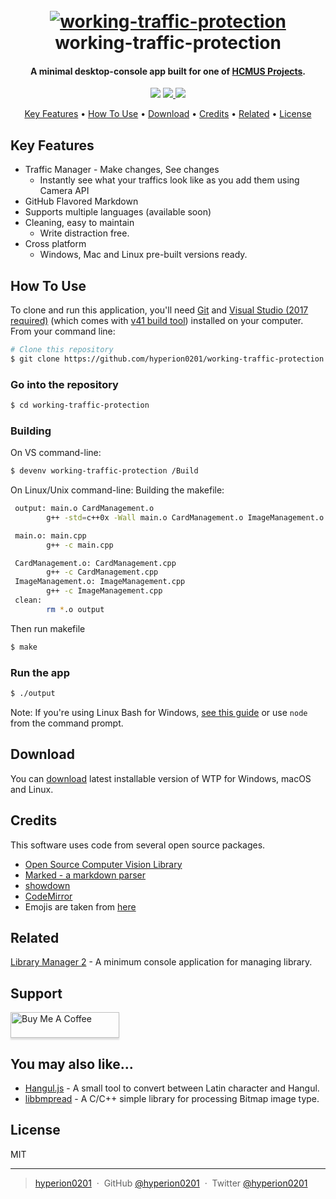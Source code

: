 
<h1 align="center">
  <br>
  <a href=""><img src="https://www.hcmus.edu.vn/images/2017/05/08/fit.jpg" alt="working-traffic-protection" width=""></a>
  <br>
  working-traffic-protection
  <br>
</h1>

<h4 align="center">A minimal desktop-console app built for one of <a href="http://www.fit.hcmus.edu.vn" target="_blank">HCMUS Projects</a>.</h4>

<p align="center">  
  <a href=""><img src="https://badges.gitter.im/amitmerchant1990/electron-markdownify.svg"></a>
  <a href="">
      <img src="https://img.shields.io/badge/SayThanks.io-%E2%98%BC-1EAEDB.svg">
  </a>
  <a href="">
    <img src="https://img.shields.io/badge/$-donate-ff69b4.svg?maxAge=2592000&amp;style=flat">
  </a>
</p>

<p align="center">
  <a href="#key-features">Key Features</a> •
  <a href="#how-to-use">How To Use</a> •
  <a href="#download">Download</a> •
  <a href="#credits">Credits</a> •
  <a href="#related">Related</a> •
  <a href="#license">License</a>
</p>



## Key Features

* Traffic Manager - Make changes, See changes
  - Instantly see what your traffics look like as you add them using Camera API
* GitHub Flavored Markdown  
* Supports multiple languages (available soon)
* Cleaning, easy to maintain
  - Write distraction free.
* Cross platform
  - Windows, Mac and Linux pre-built versions ready.

## How To Use

To clone and run this application, you'll need [Git](https://git-scm.com) and [Visual Studio (2017 required)](https://www.visualstudio.com/downloads/) (which comes with [v41 build tool](https://support.microsoft.com/vi-vn/help/2977003/the-latest-supported-visual-c-downloads)) installed on your computer. From your command line:

```bash
# Clone this repository
$ git clone https://github.com/hyperion0201/working-traffic-protection.git
```

### Go into the repository
```bash
$ cd working-traffic-protection
```

### Building
 On VS command-line:
```bash
$ devenv working-traffic-protection /Build
```

 On Linux/Unix command-line:
Building the makefile:
```bash
 output: main.o CardManagement.o
        g++ -std=c++0x -Wall main.o CardManagement.o ImageManagement.o Miscellaneous.o -o output

 main.o: main.cpp
        g++ -c main.cpp

 CardManagement.o: CardManagement.cpp
        g++ -c CardManagement.cpp
 ImageManagement.o: ImageManagement.cpp
        g++ -c ImageManagement.cpp
 clean:
        rm *.o output
```
Then run makefile
```bash
$ make
```
### Run the app
```bash
$ ./output
```

Note: If you're using Linux Bash for Windows, [see this guide](https://www.howtogeek.com/261575/how-to-run-graphical-linux-desktop-applications-from-windows-10s-bash-shell/) or use `node` from the command prompt.


## Download

You can [download]() latest installable version of WTP for Windows, macOS and Linux.

## Credits

This software uses code from several open source packages.

- [Open Source Computer Vision Library](https://opencv.org/)
- [Marked - a markdown parser](https://github.com/chjj/marked)
- [showdown](http://showdownjs.github.io/showdown/)
- [CodeMirror](http://codemirror.net/)
- Emojis are taken from [here](https://github.com/arvida/emoji-cheat-sheet.com)

## Related

[Library Manager 2](https://github.com/hyperion0201/LibraryManager2) - A minimum console application for managing library.

## Support

<a href="https://www.buymeacoffee.com/hyperion0201" target="_blank"><img src="https://www.buymeacoffee.com/assets/img/custom_images/purple_img.png" alt="Buy Me A Coffee" style="height: 41px !important;width: 174px !important;box-shadow: 0px 3px 2px 0px rgba(190, 190, 190, 0.5) !important;-webkit-box-shadow: 0px 3px 2px 0px rgba(190, 190, 190, 0.5) !important;" ></a>

## You may also like...

- [Hangul.js](https://github.com/hyperion0201/Hangul.js) - A small tool to convert between Latin character and Hangul.
- [libbmpread](https://github.com/hyperion0201/libbmpread) - A C/C++ simple library for processing Bitmap image type.
## License

MIT

---

> [hyperion0201](https://hyperion0201.github.io) &nbsp;&middot;&nbsp;
> GitHub [@hyperion0201](https://github.com/hyperion0201) &nbsp;&middot;&nbsp;
> Twitter [@hyperion0201](https://twitter.com/hyperion0201)
